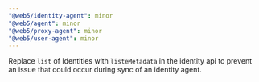 ```yaml
---
"@web5/identity-agent": minor
"@web5/agent": minor
"@web5/proxy-agent": minor
"@web5/user-agent": minor
---
```


Replace `list` of Identities with `listeMetadata` in the identity api to prevent an issue that could occur during sync of an identity agent.
